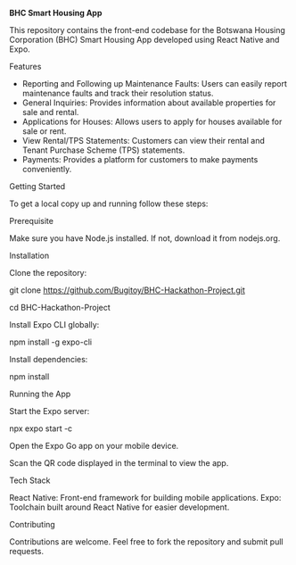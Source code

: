 **BHC Smart Housing App**

This repository contains the front-end codebase for the Botswana Housing Corporation (BHC) Smart Housing App developed using React Native and Expo.

Features

- Reporting and Following up Maintenance Faults: Users can easily report maintenance faults and track their resolution status.
- General Inquiries: Provides information about available properties for sale and rental.
- Applications for Houses: Allows users to apply for houses available for sale or rent.
- View Rental/TPS Statements: Customers can view their rental and Tenant Purchase Scheme (TPS) statements.
- Payments: Provides a platform for customers to make payments conveniently.

Getting Started

To get a local copy up and running follow these steps:

Prerequisite

Make sure you have Node.js installed. If not, download it from nodejs.org.

Installation

Clone the repository:

git clone https://github.com/Bugitoy/BHC-Hackathon-Project.git

cd BHC-Hackathon-Project

Install Expo CLI globally:

npm install -g expo-cli

Install dependencies:

npm install

Running the App

Start the Expo server:

npx expo start -c

Open the Expo Go app on your mobile device.

Scan the QR code displayed in the terminal to view the app.

Tech Stack

React Native: Front-end framework for building mobile applications.
Expo: Toolchain built around React Native for easier development.

Contributing

Contributions are welcome. Feel free to fork the repository and submit pull requests.
